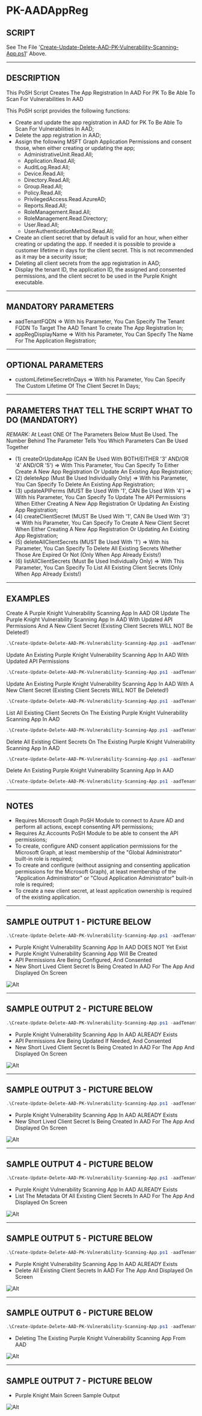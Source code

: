 # PK-AADAppReg

## SCRIPT

See The File '[Create-Update-Delete-AAD-PK-Vulnerability-Scanning-App.ps1](https://github.com/Semperis/PK-AADAppReg/blob/main/Create-Update-Delete-AAD-PK-Vulnerability-Scanning-App.ps1)' Above.

----

## DESCRIPTION

This PoSH Script Creates The App Registration In AAD For PK To Be Able To Scan For Vulnerabilities In AAD

This PoSH script provides the following functions:

* Create and update the app registration in AAD for PK To Be Able To Scan For Vulnerabilities In AAD;
* Delete the app registration in AAD;
* Assign the following MSFT Graph Application Permissions and consent those, when either creating or updating the app;
  * AdministrativeUnit.Read.All;
  * Application.Read.All;
  * AuditLog.Read.All;
  * Device.Read.All;
  * Directory.Read.All;
  * Group.Read.All;
  * Policy.Read.All;
  * PrivilegedAccess.Read.AzureAD;
  * Reports.Read.All;
  * RoleManagement.Read.All;
  * RoleManagement.Read.Directory;
  * User.Read.All;
  * UserAuthenticationMethod.Read.All;
* Create an client secret that by default is valid for an hour, when either creating or updating the app. If needed it is possible to provide a customer lifetime in days for the client secret. This is not recommended as it may be a security issue;
* Deleting all client secrets from the app registration in AAD;
* Display the tenant ID, the application ID, the assigned and consented permissions, and the client secret to be used in the Purple Knight executable.

----

## MANDATORY PARAMETERS

* aadTenantFQDN => With his Parameter, You Can Specify The Tenant FQDN To Target The AAD Tenant To create The App Registration In;
* appRegDisplayName => With his Parameter, You Can Specify The Name For The Application Registration;

----

## OPTIONAL PARAMETERS

* customLifetimeSecretInDays => With his Parameter, You Can Specify The Custom Lifetime Of The Client Secret In Days;

----

## PARAMETERS THAT TELL THE SCRIPT WHAT TO DO (MANDATORY)

*REMARK:* At Least ONE Of The Parameters Below Must Be Used. The Number Behind The Parameter Tells You Which Parameters Can Be Used Together

* (1) createOrUpdateApp (CAN Be Used With BOTH/EITHER '3' AND/OR '4' AND/OR '5') => With This Parameter, You Can Specify To Either Create A New App Registration Or Update An Existing App Registration;
* (2) deleteApp (Must Be Used Individually Only) => With his Parameter, You Can Specify To Delete An Existing App Registration;
* (3) updateAPIPerms (MUST Be Used With '1', CAN Be Used With '4') => With his Parameter, You Can Specify To Update The API Permissions When Either Creating A New App Registration Or Updating An Existing App Registration;
* (4) createClientSecret (MUST Be Used With '1', CAN Be Used With '3') => With his Parameter, You Can Specify To Create A New Client Secret When Either Creating A New App Registration Or Updating An Existing App Registration;
* (5) deleteAllClientSecrets (MUST Be Used With '1') => With his Parameter, You Can Specify To Delete All Existing Secrets Whether Those Are Expired Or Not (Only When App Already Exists!)
* (6) listAllClientSecrets (Must Be Used Individually Only) => With This Parameter, You Can Specify To List All Existing Client Secrets (Only When App Already Exists!)

----

## EXAMPLES

Create A Purple Knight Vulnerability Scanning App In AAD OR Update The Purple Knight Vulnerability Scanning App In AAD With Updated API Permissions And A New Client Secret (Existing Client Secrets WILL NOT Be Deleted!)

~~~~PowerShell
.\Create-Update-Delete-AAD-PK-Vulnerability-Scanning-App.ps1 -aadTenantFQDN XXX.ONMICROSOFT.COM -appRegDisplayName "Semperis Purple Knight Vulnerability Scanning App" -createOrUpdateApp -updateAPIPerms -createClientSecret
~~~~

Update An Existing Purple Knight Vulnerability Scanning App In AAD With Updated API Permissions

~~~~PowerShell
.\Create-Update-Delete-AAD-PK-Vulnerability-Scanning-App.ps1 -aadTenantFQDN XXX.ONMICROSOFT.COM -appRegDisplayName "Semperis Purple Knight Vulnerability Scanning App" -createOrUpdateApp -updateAPIPerms
~~~~

Update An Existing Purple Knight Vulnerability Scanning App In AAD With A New Client Secret (Existing Client Secrets WILL NOT Be Deleted!)

~~~~PowerShell
.\Create-Update-Delete-AAD-PK-Vulnerability-Scanning-App.ps1 -aadTenantFQDN XXX.ONMICROSOFT.COM -appRegDisplayName "Semperis Purple Knight Vulnerability Scanning App" -createOrUpdateApp -createClientSecret
~~~~

List All Existing Client Secrets On The Existing Purple Knight Vulnerability Scanning App In AAD

~~~~PowerShell
.\Create-Update-Delete-AAD-PK-Vulnerability-Scanning-App.ps1 -aadTenantFQDN XXX.ONMICROSOFT.COM -appRegDisplayName "Semperis Purple Knight Vulnerability Scanning App" -listAllClientSecrets
~~~~

Delete All Existing Client Secrets On The Existing Purple Knight Vulnerability Scanning App In AAD

~~~~PowerShell
.\Create-Update-Delete-AAD-PK-Vulnerability-Scanning-App.ps1 -aadTenantFQDN XXX.ONMICROSOFT.COM -appRegDisplayName "Semperis Purple Knight Vulnerability Scanning App" -createOrUpdateApp -deleteAllClientSecrets
~~~~

Delete An Existing Purple Knight Vulnerability Scanning App In AAD

~~~~PowerShell
.\Create-Update-Delete-AAD-PK-Vulnerability-Scanning-App.ps1 -aadTenantFQDN XXX.ONMICROSOFT.COM -appRegDisplayName "Semperis Purple Knight Vulnerability Scanning App" -deleteApp
~~~~

----

## NOTES

* Requires Microsoft Graph PoSH Module to connect to Azure AD and perform all actions, except consenting API permissions;
* Requires Az.Accounts PoSH Module to be able to consent the API permissions;
* To create, configure AND consent application permissions for the Microsoft Graph, at least membership of the "Global Administrator" built-in role is required;
* To create and configure (without assigning and consenting application permissions for the Microsoft Graph), at least membership of the "Application Administrator" or "Cloud Application Administrator" built-in role is required;
* To create a new client secret, at least application ownership is required of the existing application.

----

## SAMPLE OUTPUT 1 - PICTURE BELOW

~~~~PowerShell
.\Create-Update-Delete-AAD-PK-Vulnerability-Scanning-App.ps1 -aadTenantFQDN XXX.ONMICROSOFT.COM -appRegDisplayName "Semperis Purple Knight Vulnerability Scanning App" -createOrUpdateApp -updateAPIPerms -createClientSecret
~~~~

* Purple Knight Vulnerability Scanning App In AAD DOES NOT Yet Exist
* Purple Knight Vulnerability Scanning App Will Be Created
* API Permissions Are Being Configured, And Consented
* New Short Lived Client Secret Is Being Created In AAD For The App And Displayed On Screen

![Alt](Images/SampleOutput01.png "Creating The App, Updating Required Permissions, And Creating A Short Lived Client Secret")

----

## SAMPLE OUTPUT 2 - PICTURE BELOW

~~~~PowerShell
.\Create-Update-Delete-AAD-PK-Vulnerability-Scanning-App.ps1 -aadTenantFQDN XXX.ONMICROSOFT.COM -appRegDisplayName "Semperis Purple Knight Vulnerability Scanning App" -createOrUpdateApp -updateAPIPerms -createClientSecret
~~~~

* Purple Knight Vulnerability Scanning App In AAD ALREADY Exists
* API Permissions Are Being Updated If Needed, And Consented
* New Short Lived Client Secret Is Being Created In AAD For The App And Displayed On Screen

![Alt](Images/SampleOutput02.png "Updating The App, Updating Required Permissions, And Creating A Short Lived Client Secret")

----

## SAMPLE OUTPUT 3 - PICTURE BELOW

~~~~PowerShell
.\Create-Update-Delete-AAD-PK-Vulnerability-Scanning-App.ps1 -aadTenantFQDN XXX.ONMICROSOFT.COM -appRegDisplayName "Semperis Purple Knight Vulnerability Scanning App" -createOrUpdateApp -createClientSecret
~~~~

* Purple Knight Vulnerability Scanning App In AAD ALREADY Exists
* New Short Lived Client Secret Is Being Created In AAD For The App And Displayed On Screen

![Alt](Images/SampleOutput03.png "Updating The App With A New Short Lived Client Secret")

----

## SAMPLE OUTPUT 4 - PICTURE BELOW

~~~~PowerShell
.\Create-Update-Delete-AAD-PK-Vulnerability-Scanning-App.ps1 -aadTenantFQDN XXX.ONMICROSOFT.COM -appRegDisplayName "Semperis Purple Knight Vulnerability Scanning App" -listAllClientSecrets
~~~~

* Purple Knight Vulnerability Scanning App In AAD ALREADY Exists
* List The Metadata Of All Existing Client Secrets In AAD For The App And Displayed On Screen

![Alt](Images/SampleOutput04.png "List The Metadata Of All Existing Client Secrets")

----

## SAMPLE OUTPUT 5 - PICTURE BELOW

~~~~PowerShell
.\Create-Update-Delete-AAD-PK-Vulnerability-Scanning-App.ps1 -aadTenantFQDN XXX.ONMICROSOFT.COM -appRegDisplayName "Semperis Purple Knight Vulnerability Scanning App" -createOrUpdateApp -deleteAllClientSecrets
~~~~

* Purple Knight Vulnerability Scanning App In AAD ALREADY Exists
* Delete All Existing Client Secrets In AAD For The App And Displayed On Screen

![Alt](Images/SampleOutput05.png "Delete All Existing Client Secrets")

----

## SAMPLE OUTPUT 6 - PICTURE BELOW

~~~~PowerShell
.\Create-Update-Delete-AAD-PK-Vulnerability-Scanning-App.ps1 -aadTenantFQDN XXX.ONMICROSOFT.COM -appRegDisplayName "Semperis Purple Knight Vulnerability Scanning App" -deleteApp
~~~~

* Deleting The Existing Purple Knight Vulnerability Scanning App From AAD

![Alt](Images/SampleOutput06.png "Deleting The App")

----

## SAMPLE OUTPUT 7 - PICTURE BELOW

* Purple Knight Main Screen Sample Output

![Alt](Images/SampleOutput07.png "Purple Knight Main Screen Sample Output")
